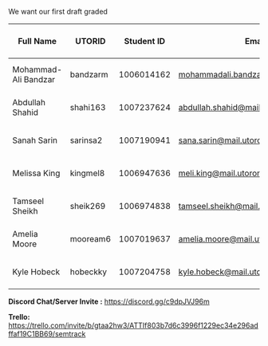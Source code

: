 We want our first draft graded

| Full Name | UTORID | Student ID | Email | Best Way to Contact | Discord Username |
|-----------|--------|------------|-------|---------------------|------------------
| Mohammad-Ali Bandzar | bandzarm | 1006014162 | mohammadali.bandzar@mail.utoronto.ca | (416) 996-8915 | mohammad-ali#0264
| Abdullah Shahid | shahi163 | 1007237624 | abdullah.shahid@mail.utoronto.ca| (647) 831-7619 | パンダ#9453 | nxabdullah
| Sanah Sarin | sarinsa2 | 1007190941 | sana.sarin@mail.utoronto.ca| (647) 649-4518 | gawk#5429 | sanasarin
| Melissa King | kingmel8 | 1006947636 | meli.king@mail.utoronto.ca | (647) 639-9024 | Jenzeraku#7157 | jenzeraku
|Tamseel Sheikh|sheik269|1006974838|tamseel.sheikh@mail.utoronto.ca| (647) 220-3309| KingTA#4178 |tamseel101
| Amelia Moore | mooream6 | 1007019637 | amelia.moore@mail.utoronto.ca | (519) 501-5568 | amrumo#6215 | amelia-moore
| Kyle Hobeck | hobeckky | 1007204758 | kyle.hobeck@mail.utoronto.ca | (365) 292-0715 | jswatj#7483 | krhobeck

**Discord Chat/Server Invite :** https://discord.gg/c9dpJVJ96m

**Trello:** https://trello.com/invite/b/gtaa2hw3/ATTIf803b7d6c3996f1229ec34e296adffaf19C1BB69/semtrack